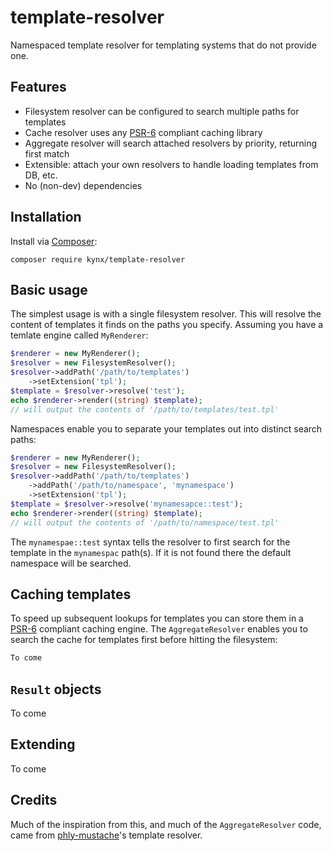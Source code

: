 # template-resolver

Namespaced template resolver for templating systems that do not provide one.

## Features

* Filesystem resolver can be configured to search multiple paths for templates
* Cache resolver uses any [PSR-6](https://github.com/php-fig/fig-standards/blob/master/proposed/cache.md)
  compliant caching library
* Aggregate resolver will search attached resolvers by priority, returning first match
* Extensible: attach your own resolvers to handle loading templates from DB, etc.
* No (non-dev) dependencies

## Installation

Install via [Composer](http://getcomposer.com):

```
composer require kynx/template-resolver
```

## Basic usage

The simplest usage is with a single filesystem resolver. This will resolve the content of templates it finds on the
paths you specify. Assuming you have a temlate engine called `MyRenderer`:

```php
$renderer = new MyRenderer();
$resolver = new FilesystemResolver();
$resolver->addPath('/path/to/templates')
    ->setExtension('tpl');
$template = $resolver->resolve('test');
echo $renderer->render((string) $template);
// will output the contents of '/path/to/templates/test.tpl'
```

Namespaces enable you to separate your templates out into distinct search paths:

```php
$renderer = new MyRenderer();
$resolver = new FilesystemResolver();
$resolver->addPath('/path/to/templates')
    ->addPath('/path/to/namespace', 'mynamespace')
    ->setExtension('tpl');
$template = $resolver->resolve('mynamesapce::test');
echo $renderer->render((string) $template);
// will output the contents of '/path/to/namespace/test.tpl'
```

The `mynamespae::test` syntax tells the resolver to first search for the template in the `mynamespac` path(s). If it is
not found there the default namespace will be searched.

## Caching templates

To speed up subsequent lookups for templates you can store them in a [PSR-6](https://github.com/php-fig/fig-standards/blob/master/proposed/cache.md)
compliant caching engine. The `AggregateResolver` enables you to search the cache for templates first before hitting the
filesystem:

```php
To come
```
## `Result` objects

To come

## Extending

To come
## Credits

Much of the inspiration from this, and much of the `AggregateResolver` code, came from [phly-mustache](https://github.com/weierophinney/phly-mustache)'s
template resolver.
